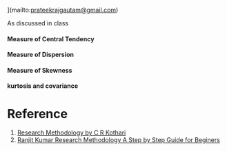 ](mailto:prateekrajgautam@gmail.com)





As discussed in class

#### Measure of Central Tendency
#### Measure of Dispersion
#### Measure of Skewness
#### kurtosis and covariance


# Reference

1. [Research Methodology by C R Kothari](https://www.academia.edu/43821533/Research_Methodology_by_C_R_Kothari)
1. [Ranjit Kumar Research Methodology A Step by Step Guide for Beginers](https://www.academia.edu/33999877/Ranjit_Kumar_Research_Methodology_A_Step_by_Step_G)



